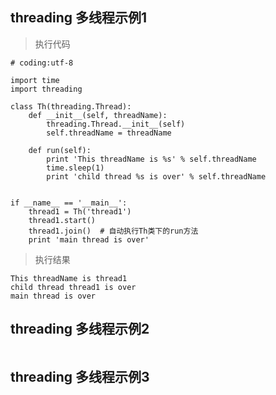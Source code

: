 
## threading 多线程示例1 
> 执行代码

```
# coding:utf-8

import time
import threading

class Th(threading.Thread):
    def __init__(self, threadName):
        threading.Thread.__init__(self)
        self.threadName = threadName

    def run(self):
        print 'This threadName is %s' % self.threadName
        time.sleep(1)
        print 'child thread %s is over' % self.threadName


if __name__ == '__main__':
    thread1 = Th('thread1')
    thread1.start()
    thread1.join()  # 自动执行Th类下的run方法
    print 'main thread is over'
```
> 执行结果

```
This threadName is thread1
child thread thread1 is over
main thread is over
```



## threading 多线程示例2
```

```


## threading 多线程示例3
```

```
